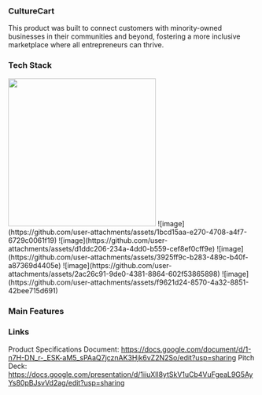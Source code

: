  
### CultureCart 
This product was built to connect customers with minority-owned businesses in their communities and beyond, fostering a more inclusive marketplace where all entrepreneurs can thrive.

### Tech Stack 
<img src="![image](https://github.com/user-attachments/assets/1bcd15aa-e270-4708-a4f7-6729c0061f19)" width="300px"/>
![image](https://github.com/user-attachments/assets/1bcd15aa-e270-4708-a4f7-6729c0061f19)
![image](https://github.com/user-attachments/assets/d1ddc206-234a-4dd0-b559-cef8ef0cff9e)
![image](https://github.com/user-attachments/assets/3925ff9c-b283-489c-b40f-a87369d4405e)
![image](https://github.com/user-attachments/assets/2ac26c91-9de0-4381-8864-602f53865898)
![image](https://github.com/user-attachments/assets/f9621d24-8570-4a32-8851-42bee715d691)



### Main Features 



### Links 
Product Specifications Document: https://docs.google.com/document/d/1-n7H-DN_r-_ESK-aM5_sPAaQ7jcznAK3Hjk6vZ2N2So/edit?usp=sharing
Pitch Deck: https://docs.google.com/presentation/d/1iiuXll8ytSkV1uCb4VuFgeaL9G5AyYs80pBJsvVd2ag/edit?usp=sharing

